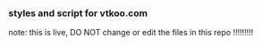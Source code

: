 ### styles and script for vtkoo.com

note: this is live, DO NOT change or edit the files in this repo !!!!!!!!!
